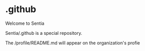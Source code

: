 # .github
Welcome to Sentia

Sentia/.github is a special repository.

The /profile/README.md will appear on the organization's profie
